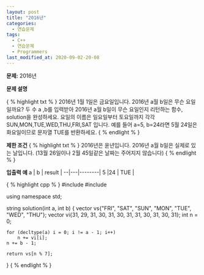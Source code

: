 ```yaml
---
layout: post
title: "2016년"
categories:
  - 연습문제
tags:
  - C++
  - 연습문제
  - Programmers
last_modified_at: 2020-09-02-20-08
---
```


<strong>문제:</strong> 2016년

<strong>문제 설명</strong>

{ % highlight txt % }
2016년 1월 1일은 금요일입니다. 2016년 a월 b일은 무슨 요일일까요? 두 수 a ,b를 입력받아 2016년
a월 b일이 무슨 요일인지 리턴하는 함수, solution을 완성하세요. 요일의 이름은 일요일부터 토요일까지
각각 SUN,MON,TUE,WED,THU,FRI,SAT 입니다. 예를 들어 a=5, b=24라면 5월 24일은 화요일이므로
문자열 TUE를 반환하세요.
{ % endlight % }

<strong>제한 조건</strong>
{ % highlight txt % }
2016년은 윤년입니다.
2016년 a월 b일은 실제로 있는 날입니다. (13월 26일이나 2월 45일같은 날짜는 주어지지 않습니다)
{ % endlight % }

<strong>입출력 예</strong>
a	| b	| result |
--|---|--------|
5	|24 |	TUE    |

{ % highlight cpp % }
#include <string>
#include <vector>

using namespace std;

string solution(int a, int b) {
    vector<string> vs{"FRI", "SAT", "SUN", "MON", "TUE", "WED", "THU"};
    vector<int> vi{31, 29, 31, 30, 31, 30, 31, 31, 30, 31, 30, 31};
    int n = 0;

    for (decltype(a) i = 0; i != a - 1; i++)
        n += vi[i];
    n += b - 1;

    return vs[n % 7];
}
{ % endlight % }
